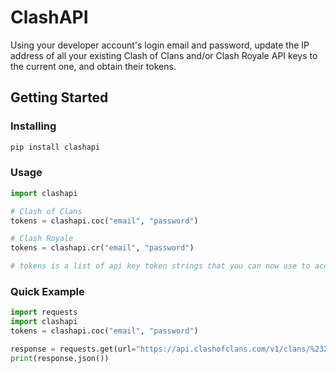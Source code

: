 # ClashAPI

Using your developer account's login email and password, update the IP address of all your existing Clash of Clans and/or Clash Royale API keys to the current one, and obtain their tokens.

## Getting Started

### Installing

```bash
pip install clashapi
```

### Usage

```python
import clashapi

# Clash of Clans
tokens = clashapi.coc("email", "password")

# Clash Royale
tokens = clashapi.cr("email", "password")

# tokens is a list of api key token strings that you can now use to access the COC/CR APIs
```

### Quick Example

```python
import requests
import clashapi
tokens = clashapi.coc("email", "password")

response = requests.get(url="https://api.clashofclans.com/v1/clans/%23208GJG2J", headers={"Accept": "application/json", "authorization": f"Bearer {tokens[0]}"})
print(response.json())
```
